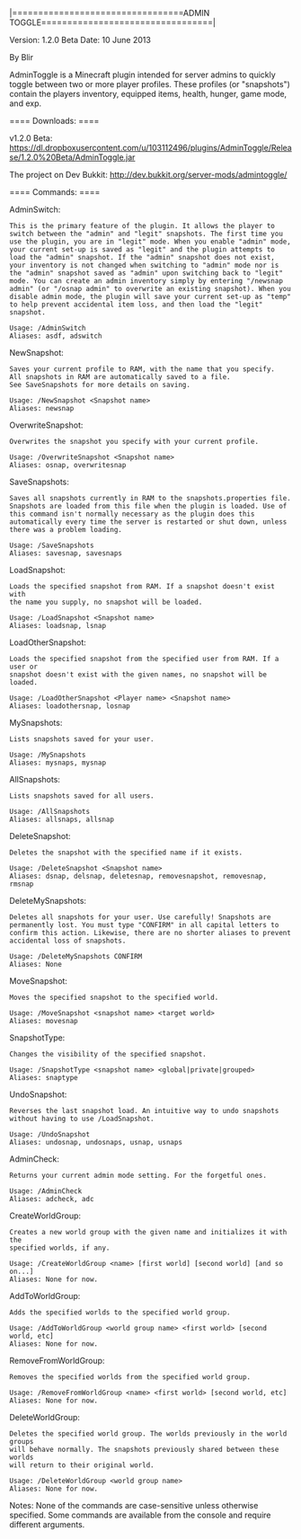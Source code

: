 |=================================ADMIN TOGGLE=================================|

Version: 1.2.0 Beta
Date: 10 June 2013

By Blir

AdminToggle is a Minecraft plugin intended for server admins to quickly toggle
between two or more player profiles. These profiles (or "snapshots") contain the
players inventory, equipped items, health, hunger, game mode, and exp.

==== Downloads: ====

v1.2.0 Beta: https://dl.dropboxusercontent.com/u/103112496/plugins/AdminToggle/Release/1.2.0%20Beta/AdminToggle.jar

The project on Dev Bukkit: http://dev.bukkit.org/server-mods/admintoggle/

==== Commands: ====

AdminSwitch:

    This is the primary feature of the plugin. It allows the player to
    switch between the "admin" and "legit" snapshots. The first time you
    use the plugin, you are in "legit" mode. When you enable "admin" mode,
    your current set-up is saved as "legit" and the plugin attempts to
    load the "admin" snapshot. If the "admin" snapshot does not exist,
    your inventory is not changed when switching to "admin" mode nor is 
    the "admin" snapshot saved as "admin" upon switching back to "legit" 
    mode. You can create an admin inventory simply by entering "/newsnap 
    admin" (or "/osnap admin" to overwrite an existing snapshot). When you
    disable admin mode, the plugin will save your current set-up as "temp"
    to help prevent accidental item loss, and then load the "legit"
    snapshot.

    Usage: /AdminSwitch
    Aliases: asdf, adswitch

NewSnapshot:

    Saves your current profile to RAM, with the name that you specify.
    All snapshots in RAM are automatically saved to a file.
    See SaveSnapshots for more details on saving.

    Usage: /NewSnapshot <Snapshot name>
    Aliases: newsnap

OverwriteSnapshot:

    Overwrites the snapshot you specify with your current profile.

    Usage: /OverwriteSnapshot <Snapshot name>
    Aliases: osnap, overwritesnap

SaveSnapshots:

    Saves all snapshots currently in RAM to the snapshots.properties file.
    Snapshots are loaded from this file when the plugin is loaded. Use of
    this command isn't normally necessary as the plugin does this
    automatically every time the server is restarted or shut down, unless
    there was a problem loading.

    Usage: /SaveSnapshots
    Aliases: savesnap, savesnaps

LoadSnapshot:

    Loads the specified snapshot from RAM. If a snapshot doesn't exist with
    the name you supply, no snapshot will be loaded.

    Usage: /LoadSnapshot <Snapshot name>
    Aliases: loadsnap, lsnap

LoadOtherSnapshot:

    Loads the specified snapshot from the specified user from RAM. If a user or
    snapshot doesn't exist with the given names, no snapshot will be loaded.

    Usage: /LoadOtherSnapshot <Player name> <Snapshot name>
    Aliases: loadothersnap, losnap

MySnapshots:

    Lists snapshots saved for your user.

    Usage: /MySnapshots
    Aliases: mysnaps, mysnap

AllSnapshots:

    Lists snapshots saved for all users.

    Usage: /AllSnapshots
    Aliases: allsnaps, allsnap

DeleteSnapshot:

    Deletes the snapshot with the specified name if it exists.

    Usage: /DeleteSnapshot <Snapshot name>
    Aliases: dsnap, delsnap, deletesnap, removesnapshot, removesnap, rmsnap

DeleteMySnapshots:

    Deletes all snapshots for your user. Use carefully! Snapshots are
    permanently lost. You must type "CONFIRM" in all capital letters to
    confirm this action. Likewise, there are no shorter aliases to prevent
    accidental loss of snapshots.

    Usage: /DeleteMySnapshots CONFIRM
    Aliases: None

MoveSnapshot:

    Moves the specified snapshot to the specified world.

    Usage: /MoveSnapshot <snapshot name> <target world>
    Aliases: movesnap


SnapshotType:

    Changes the visibility of the specified snapshot.

    Usage: /SnapshotType <snapshot name> <global|private|grouped>
    Aliases: snaptype


UndoSnapshot:

    Reverses the last snapshot load. An intuitive way to undo snapshots
    without having to use /LoadSnapshot.

    Usage: /UndoSnapshot
    Aliases: undosnap, undosnaps, usnap, usnaps

AdminCheck:

    Returns your current admin mode setting. For the forgetful ones.

    Usage: /AdminCheck
    Aliases: adcheck, adc

CreateWorldGroup:

    Creates a new world group with the given name and initializes it with the
    specified worlds, if any.

    Usage: /CreateWorldGroup <name> [first world] [second world] [and so on...]
    Aliases: None for now.

AddToWorldGroup:

    Adds the specified worlds to the specified world group.

    Usage: /AddToWorldGroup <world group name> <first world> [second world, etc]
    Aliases: None for now.

RemoveFromWorldGroup:

    Removes the specified worlds from the specified world group.

    Usage: /RemoveFromWorldGroup <name> <first world> [second world, etc]
    Aliases: None for now.

DeleteWorldGroup:

    Deletes the specified world group. The worlds previously in the world groups
    will behave normally. The snapshots previously shared between these worlds
    will return to their original world.

    Usage: /DeleteWorldGroup <world group name>
    Aliases: None for now.

Notes: 
None of the commands are case-sensitive unless otherwise specified.
Some commands are available from the console and require different arguments.